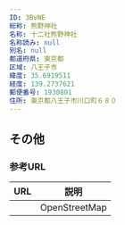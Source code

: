 ```yaml
---
ID: 3BvNE
総称: 熊野神社
名称: 十二社熊野神社
名称読み: null
別名: null
都道府県: 東京都
区域: 八王子市
緯度: 35.6919511
経度: 139.2737621
郵便番号: 1930801
住所: 東京都八王子市川口町６８０
---
```


## その他

### 参考URL

| URL | 説明          |
| --- | ------------- |
|     | OpenStreetMap |
